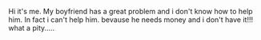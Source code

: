 Hi it's me. My boyfriend has a great problem and i don't know how to help him. In fact i can't help him. bevause he needs money and i don't have it!!! what a pity.....